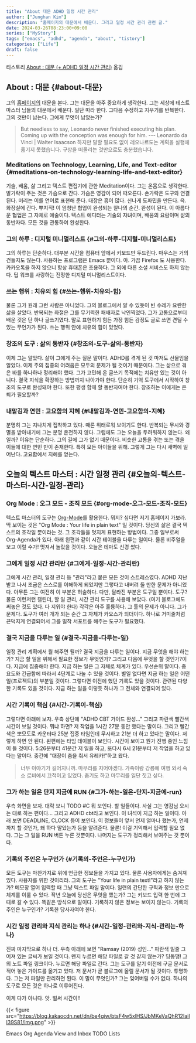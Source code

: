 ```yaml
---
title: "About 대문 ADHD 일정 시간 관리"
author: ["Junghan Kim"]
description: "홈페이지의 대문에서 배운다. 그리고 일정 시간 관리 관련 글."
date: 2024-03-26T08:23:00+09:00
series: ["MyStory"]
tags: ["emacs", "adhd", "agenda", "about", "tistory"]
categories: ["Life"]
draft: false
---
```


<style>details summary { color: green; }</style>

<style>details .details { color: blue; }</style>

<!--more-->

티스토리 [About : 대문 (+ ADHD 일정 시간 관리)](https://living-with-adhd.tistory.com/249) 옮김


## **About : 대문** {#about-대문}

그의 [홈페이지의](https://junghanacs.github.io/about/) 대문을 본다. 그는 대문을 아주 중요하게 생각한다. 그는 세상에 테스트 마스터 님들의 대문에서 배운다. 일단 따라 한다. 그다음 수정하고 지우기를 반복한다. 그의 것만이 남는다. 그에게 무엇이 남았는가?

> But needless to say, Leonardo never finished executing his plan. Coming up with the conception was enough for him. --- Leonardo da Vinci | Walter Isaacson 하지만 말할 필요도 없이 레오나르도는 계획을 실행에 옮기지 못했습니다. 구상을 떠올리는 것만으로도 충분했습니다.


### **Meditations on Technology, Learning, Life, and Text-editor** {#meditations-on-technology-learning-life-and-text-editor}

기술, 배움, 삶 그리고 텍스트 편집기에 관한 Meditation이다. 그는 온몸으로 생각한다. 발가락이 주는 것은 가슴으로 간다. 가슴은 영감이 되어 떠오른다. 손가락은 도구와 연결된다. 머리는 이를 언어로 표현해 준다. 대장은 흥이 많다. 신나게 도파민을 만든다. 윽. 화장실에 간다. 뿌지직! 이 엄청난 협업이 완성되는 찰나의 순간. 완성이 된다. 이 아름다운 협업은 그 자체로 예술이다. 텍스트 에디터는 기술의 자녀이며, 배움의 요람이며 삶의 동반자다. 모든 것을 관통하여 완성한다.


### 그의 하루 : 디지털 미니멀리스트 {#그의-하루-디지털-미니멀리스트}

그의 하루는 단순하다. 대부분 시간을 컴퓨터 앞에서 키보드만 두드린다. 마우스는 거의 건들지도 않는다. 사용하는 프로그램은 Emacs 뿐이다. 아. 가끔 Firefox 도 사용한다. 카카오톡을 하지 않으니 항상 휴대폰은 조용하다. 그 외에 다른 소셜 서비스도 하지 않는다. 딥 워크를 사랑하는 진정한 디지털 미니멀리스트이다.


### 쓰는 행위 : 치유의 힘 {#쓰는-행위-치유의-힘}

물론 그가 원래 그런 사람은 아니었다. 그의 블로그에서 알 수 있듯이 빈 수레가 요란한 삶을 살았다. 반복되는 좌절은 그를 무기력한 패배자로 낙인찍었다. 그가 고통으로부터 배운 것은 단 하나 글쓰기였다. 말로 표현하기 힘든 가장 힘든 감정도 글로 쓰면 견딜 수 있는 무언가가 된다. 쓰는 행위 안에 치유의 힘이 있었다.


### 창조의 도구 : 삶의 동반자 {#창조의-도구-삶의-동반자}

이제 그는 알았다. 삶이 그에게 주는 질문 말이다. ADHD를 겪게 된 것 마저도 선물임을 알았다. 이제 주의 집중의 어려움은 모두의 문제가 될 것이기 때문이다. 그는 삶으로 겪은 바를 하나하나 정리해야 했다. 그가 고민해 온 글쓰기 목적에는 치유만 있는 것이 아니다. 결국 지식을 확장하는 방법까지 나아가야 한다. 단순히 기억 도구에서 시작하여 창조의 도구로 완성돼야 한다. 또한 평생 함께 할 동반자여야 한다. 창조하는 이에게는 은퇴가 필요할까?


### 내맡김과 연민 : 고요함의 지혜 {#내맡김과-연민-고요함의-지혜}

분명히 그는 지나치게 집착하고 있다. 때론 위태로워 보이기도 한다. 반복되는 무시와 경멸을 받아내기에 그는 분명 온전하지 않다. 그럼에도 그는 오늘을 두려워하지 않는다. 왜일까? 이유는 단순하다. 그의 길에 그가 없기 때문이다. 비슷한 고통을 겪는 또는 겪을 이들에 대한 연민 만이 존재한다. 특히 모든 아이들을 위해. 그렇게 그는 다시 새벽에 일어난다. 고요함에서 지혜를 얻는다.


## **오늘의 텍스트 마스터 : 시간 일정 관리** {#오늘의-텍스트-마스터-시간-일정-관리}


### **Org Mode : 오그 모드 - 조직 모드** {#org-mode-오그-모드-조직-모드}

텍스트 마스터의 도구는 [Org-Mode](https://orgmode.org/)를 활용한다. 뭐지? 싶다면 저기 홈페이지 가보라. 딱 보이는 것은 "Org Mode : Your life in plain text" 일 것이다. 당신의 삶은 결국 텍스트의 조각일 뿐이라는 것. 그 조각들을 멋지게 표현하는 방법이다. 그중 일부로써 Org-Agenda가 있다. 아래 왼편과 같이 시간 테이블을 다루는 일이다. 물론 비주얼을 보고 이럴 수가! 멋져서 놀랐을 것이다. 오늘은 테마도 신경 썼다.


### **그에게 일정 시간 관리란** {#그에게-일정-시간-관리란}

그에게 시간 관리, 일정 관리 등 "관리"라고 붙은 모든 것이 스트레스였다. ADHD 지난 받고 나서 조금은 스스로를 이해하게 되었지만 그렇다고 내버려 둘 만한 문제가 아니었다. 아무튼 그는 여전히 이 부분은 허술하다. 다만, 달라진 부분은 도구일 뿐이다. 도구? 물론 이런저런 캘린더, 할 일 관리, 시간 관리 도구를 사용해 보았다. (여기 블로그에도 써놓은 것도 있다. 다 지워야 한다) 각각은 아주 훌륭하다. 그 툴의 문제가 아니다. 그가 문제다. 도구가 여러 개가 되는 순간 그 자체가 카오스가 되더이다. 하나로 거미줄처럼 끈덕지게 연결되어서 그를 밀착 서포트를 해주는 도구가 필요했다.


### **결국 지금을 다루는 일** {#결국-지금을-다루는-일}

일정 관리 계획에서 뭘 해주면 될까? 결국 지금을 다루는 일이다. 지금 무엇을 해야 하는가? 지금 할 일을 위해서 필요한 정보가 무엇인가? 그리고 다음에 무엇을 할 것인가?이다. 지금에 집중해야 한다. 지금 하는 일은 그 자체로 체계가 있다. 우선순위 말이다. 중요도와 긴급함에 따라서 4단계로 나눌 수 있을 것이다. 별일 없다면 지금 하는 일은 어떤 일(프로젝트)의 부분일 것이다. 그렇다면 이전에 했던 기록도 있을 것이다. 관련된 다양한 기록도 있을 것이다. 지금 하는 일을 이렇듯 하나가 그 전체와 연결되어 있다.


### **시간 기록이 핵심** {#시간-기록이-핵심}

그렇다면 아래에 보자. 우측 상단에 "ADHD CBT 가이드 완성..." 그리고 파란색 빨간색 시간이 보일 것이다. 뭐냐 하면? 저 작업을 1시간 27분 동안 했다는 말이다. 그리고 빨간색은 뽀모도로 카운터다 25분 집중 타임인데 무시하고 21분 더 하고 있다는 말이다. 저렇게 하면 안 된다. 왼편에는 타임 테이블이 보인다. 시간이 보이고 뭔가 진행 중인 느낌이 들 것이다. 5:26분부터 41분간 저 일을 하고, 또다시 6시 21분부터 저 작업을 하고 있다는 말이다. 중간에 "대장이 춤을 춰서 유레카!"하고 왔다.

> 너무 이야기가 길어지니까. 마무리를 지어야겠다. 가족이랑 강릉에 여행 와서 숙소 로비에서 끄적이고 있었다. 춥기도 하고 마무리를 일단 짓고 싶다.


### **그가 하는 일은 단지 지금에 RUN** {#그가-하는-일은-단지-지금에-run}

우측 화면을 보자. 대락 보니 TODO #C 뭐 보인다. 할 일들이다. 사실 그는 영감님 오시는 대로 하는 편이다... 그리고 ADHD cbt라고 보인다. 이 녀석이 지금 하는 일이다. 아래 보면 DEADLINE, CLOCK 등이 보인다. 이 정보들이 앞서 언제 얼마나 했는가, 언제까지 할 것인가, 왜 하다 말았는가 등을 알려준다. 물론! 이걸 기억해서 입력할 필요 없다. 그는 그 일을 RUN 버튼 누른 것뿐이다. 나머지는 도구가 정리해서 보여주는 것 뿐이다.


### **기록의 주인은 누구인가** {#기록의-주인은-누구인가}

모든 도구는 마찬가지로 위에 언급한 정보들을 가지고 있다. 물론 사용자에게는 숨겨져 있다. 사용자를 위한 것이리라. 그의 도구는 "Your life in plain text!"라고 하지 않는가? 메모장 열어 입력할 때 그냥 텍스트 파일 말이다. 일련의 간단한 규칙과 정보 만으로 체계를 이룰 수 있다. 작년 오늘에 당신은 무엇을 했는가? 그는 키보드 입력 한 번에 그때로 갈 수 있다. 똑같은 방식으로 말이다. 기록하지 않은 정보는 보이지 않는다. 기록의 주인은 누구인가? 기록한 당사자여야 한다.


### **시간 일정 관리와 지식 관리는 하나** {#시간-일정-관리와-지식-관리는-하나}

진짜 마지막으로 하나 더. 우측 아래에 보면 "Ramsay (2019) 성인..." 파란색 밑줄 그어져 있는 글씨가 보일 것이다. 왠지 누르면 해당 파일로 갈 것 같지 않는가? 딩동댕! 그의 노트 파일 링크이다. 누르면 해당 파일로 간다. 그는 도구를 알기 이전에 구글 문서로 적어 놓은 가이드를 옮기고 있다. 저 문서가 곧 블로그에 올릴 문서가 될 것이다. 투명하다. 그는 저 파일만 관리하면 된다. 이 말이 무엇인가? 그는 잊어버릴 수가 없다. 하나의 도구로 모든 것은 하나로 이루어진다.

이게 다가 아니다. 앗. 벌써 시간이!!

{{< figure src="https://blog.kakaocdn.net/dn/be4giw/btsF4w5xlHS/JbMKeVaQhR12IailI39S81/img.png" >}}

Emacs Org Agenda View and Inbox TODO Lists
